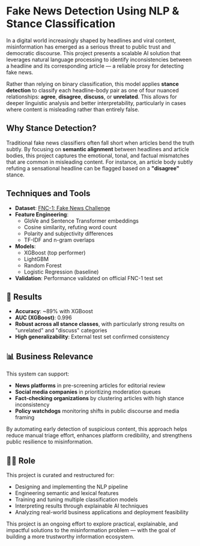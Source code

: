 
# Fake News Detection Using NLP & Stance Classification

In a digital world increasingly shaped by headlines and viral content, misinformation has emerged as a serious threat to public trust and democratic discourse. This project presents a scalable AI solution that leverages natural language processing to identify inconsistencies between a headline and its corresponding article — a reliable proxy for detecting fake news.

Rather than relying on binary classification, this model applies **stance detection** to classify each headline-body pair as one of four nuanced relationships: **agree**, **disagree**, **discuss**, or **unrelated**. This allows for deeper linguistic analysis and better interpretability, particularly in cases where content is misleading rather than entirely false.

## Why Stance Detection?

Traditional fake news classifiers often fall short when articles bend the truth subtly. By focusing on **semantic alignment** between headlines and article bodies, this project captures the emotional, tonal, and factual mismatches that are common in misleading content. For instance, an article body subtly refuting a sensational headline can be flagged based on a **"disagree"** stance.

## Techniques and Tools

- **Dataset**: [FNC-1: Fake News Challenge](https://github.com/FakeNewsChallenge/fnc-1)  
- **Feature Engineering**:
  - GloVe and Sentence Transformer embeddings
  - Cosine similarity, refuting word count
  - Polarity and subjectivity differences
  - TF-IDF and n-gram overlaps
- **Models**:
  - XGBoost (top performer)
  - LightGBM
  - Random Forest
  - Logistic Regression (baseline)
- **Validation**: Performance validated on official FNC-1 test set

## 🎯 Results

- **Accuracy**: ~89% with XGBoost
- **AUC (XGBoost)**: 0.996
- **Robust across all stance classes**, with particularly strong results on "unrelated" and "discuss" categories
- **High generalizability**: External test set confirmed consistency

## 📊 Business Relevance

This system can support:
- **News platforms** in pre-screening articles for editorial review
- **Social media companies** in prioritizing moderation queues
- **Fact-checking organizations** by clustering articles with high stance inconsistency
- **Policy watchdogs** monitoring shifts in public discourse and media framing

By automating early detection of suspicious content, this approach helps reduce manual triage effort, enhances platform credibility, and strengthens public resilience to misinformation.

## 👩‍💻 Role

This project is curated and restructured for:
- Designing and implementing the NLP pipeline
- Engineering semantic and lexical features
- Training and tuning multiple classification models
- Interpreting results through explainable AI techniques
- Analyzing real-world business applications and deployment feasibility

This project is an ongoing effort to explore practical, explainable, and impactful solutions to the misinformation problem — with the goal of building a more trustworthy information ecosystem.

